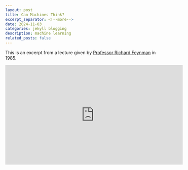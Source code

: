 ```yaml
---
layout: post
title: Can Machines Think?
excerpt_separator: <!--more-->
date: 2024-11-03
categories: jekyll blogging
description: machine learning
related_posts: false
---
```


This is an excerpt from a lecture given by [Professor Richard Feynman][wiki] in 1985.

<!--more-->

<iframe width="560" height="315" src="https://www.youtube.com/embed/ipRvjS7q1DI?si=gDqgSDOCXdgUKvxz" title="YouTube video player" frameborder="0" allow="accelerometer; autoplay; clipboard-write; encrypted-media; gyroscope; picture-in-picture; web-share" referrerpolicy="strict-origin-when-cross-origin" allowfullscreen></iframe>


[wiki]: https://en.wikipedia.org/wiki/Richard_Feynman






